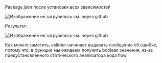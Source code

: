Package.json после установки всех зависимостей

![Изображение не загрузилось см. через github](/JS5/img51.png)

Результат:

![Изображение не загрузилось см. через github](/JS5/img52.png)

Как можно заметить, eslinter начинает выдавать сообщение об ошибке, потому что, в функции мы ожидаем получить boolean значения, из-за предустановленного статического анализатора кода flow
